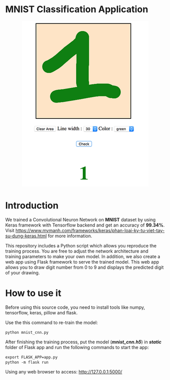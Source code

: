 
# MNIST Classification Application

<p align="center">
<img src='flask-app/sample.png'>
</p>


#  Introduction
We trained a Convolutional Neuron Network on **MNIST** dataset by using Keras framework with Tensorflow backend and get an accuracy of **99.34%**. Visit https://www.mvmanh.com/frameworks/keras/phan-loai-ky-tu-viet-tay-su-dung-keras.html for more information.

This repository includes a Python script which allows you reproduce the training process. You are free to adjust the network architecture and training parameters to make your own model.
In addition, we also create a web app using Flask framework to serve the trained model. This web app allows you to draw digit number from 0 to 9 and displays the predicted digit of your drawing.


# How to use it

Before using this source code, you need to install tools like numpy, tensorflow, keras, pillow and flask.

Use the this command to re-train the model:

    python mnist_cnn.py

After finishing the training process, put the model (***mnist_cnn.h5***) in ***static*** folder of Flask app and run the following commands to start the app:

    export FLASK_APP=app.py
    python -m flask run

Using any web browser to access:  http://127.0.0.1:5000/
